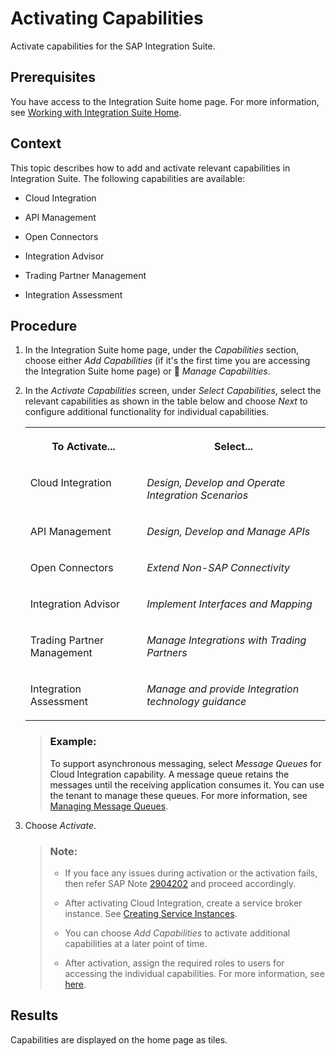 <!-- loio2ffb343c163c48a4b3a90f9f3c487328 -->

<link rel="stylesheet" type="text/css" href="../css/sap-icons.css"/>

# Activating Capabilities

Activate capabilities for the SAP Integration Suite.



<a name="loio2ffb343c163c48a4b3a90f9f3c487328__prereq_ydy_lxj_dmb"/>

## Prerequisites

You have access to the Integration Suite home page. For more information, see [Working with Integration Suite Home](working-with-integration-suite-home-a53dce3.md).



<a name="loio2ffb343c163c48a4b3a90f9f3c487328__context_mpf_myf_dmb"/>

## Context

This topic describes how to add and activate relevant capabilities in Integration Suite. The following capabilities are available:

-   Cloud Integration

-   API Management

-   Open Connectors

-   Integration Advisor

-   Trading Partner Management

-   Integration Assessment




## Procedure

1.  In the Integration Suite home page, under the *Capabilities* section, choose either *Add Capabilities* \(if it's the first time you are accessing the Integration Suite home page\) or <span class="SAP-icons"></span> *Manage Capabilities*.

2.  In the *Activate Capabilities* screen, under *Select Capabilities*, select the relevant capabilities as shown in the table below and choose *Next* to configure additional functionality for individual capabilities.


    <table>
    <tr>
    <th valign="top">

    To Activate...


    
    </th>
    <th valign="top">

    Select...


    
    </th>
    </tr>
    <tr>
    <td valign="top">

    Cloud Integration


    
    </td>
    <td valign="top">

     *Design, Develop and Operate Integration Scenarios* 


    
    </td>
    </tr>
    <tr>
    <td valign="top">

    API Management


    
    </td>
    <td valign="top">

     *Design, Develop and Manage APIs* 


    
    </td>
    </tr>
    <tr>
    <td valign="top">

    Open Connectors


    
    </td>
    <td valign="top">

     *Extend Non-SAP Connectivity* 


    
    </td>
    </tr>
    <tr>
    <td valign="top">

    Integration Advisor


    
    </td>
    <td valign="top">

     *Implement Interfaces and Mapping* 


    
    </td>
    </tr>
    <tr>
    <td valign="top">

    Trading Partner Management


    
    </td>
    <td valign="top">

     *Manage Integrations with Trading Partners* 


    
    </td>
    </tr>
    <tr>
    <td valign="top">

    Integration Assessment


    
    </td>
    <td valign="top">

     *Manage and provide Integration technology guidance* 


    
    </td>
    </tr>
    </table>
    
    > ### Example:  
    > To support asynchronous messaging, select *Message Queues* for Cloud Integration capability. A message queue retains the messages until the receiving application consumes it. You can use the tenant to manage these queues. For more information, see [Managing Message Queues](https://help.sap.com/viewer/368c481cd6954bdfa5d0435479fd4eaf/Cloud/en-US/cdcce24f484a41c08ab46d12ab666451.html).

3.  Choose *Activate*.

    > ### Note:  
    > -   If you face any issues during activation or the activation fails, then refer SAP Note [2904202](https://launchpad.support.sap.com/#/notes/2904202) and proceed accordingly.
    > 
    > -   After activating Cloud Integration, create a service broker instance. See [Creating Service Instances](https://help.sap.com/viewer/368c481cd6954bdfa5d0435479fd4eaf/Cloud/en-US/883f025c30a64373b4e4102238a39fd4.html).
    > 
    > -   You can choose *Add Capabilities* to activate additional capabilities at a later point of time.
    > 
    > -   After activation, assign the required roles to users for accessing the individual capabilities. For more information, see [here](configuring-user-access-2c6214a.md).




<a name="loio2ffb343c163c48a4b3a90f9f3c487328__result_pph_4z5_plb"/>

## Results

Capabilities are displayed on the home page as tiles.


